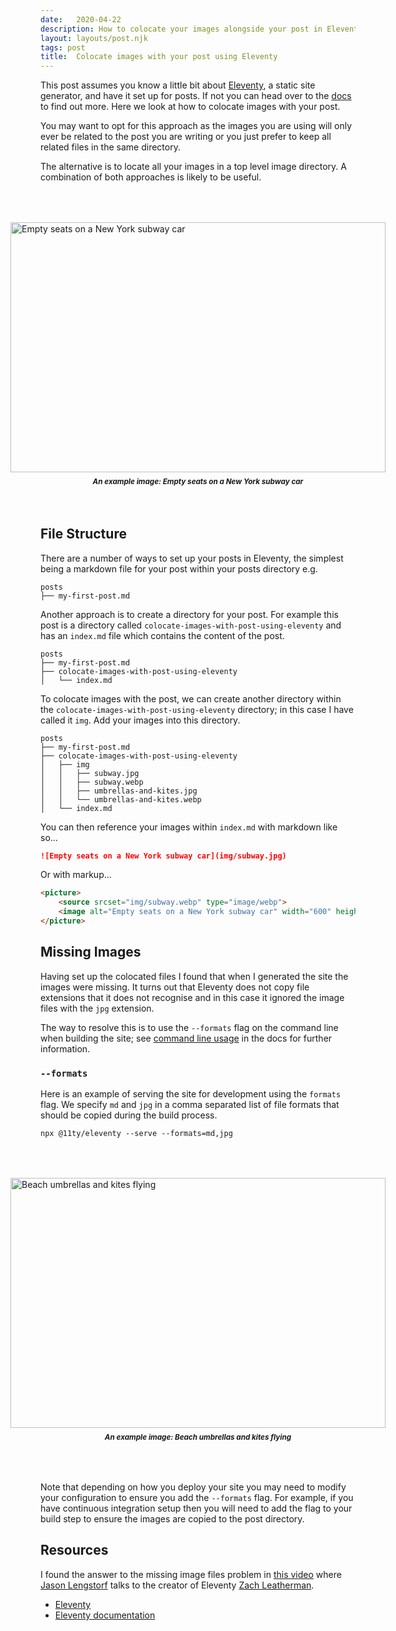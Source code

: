 ```yaml
---
date:   2020-04-22
description: How to colocate your images alongside your post in Eleventy.
layout: layouts/post.njk
tags: post
title:  Colocate images with your post using Eleventy
---
```


<style>
    figure {
        display: flex;
        flex-direction: column;
        /* justify-content: center; */
        align-items: center;
        margin: 4rem 0;
    }
    figcaption {
        margin-top: 8px;
        font-weight: bold;
        font-style: italic;
        font-size: smaller;
    }
</style>

This post assumes you know a little bit about [Eleventy](https://www.11ty.dev/), a static site generator, and have it set up for posts. If not you can head over to the [docs](https://www.11ty.dev/docs/) to find out more. Here we look at how to colocate images with your post.

You may want to opt for this approach as the images you are using will only ever be related to the post you are writing or you just prefer to keep all related files in the same directory.

The alternative is to locate all your images in a top level image directory. A combination of both approaches is likely to be useful.

<figure>
    <picture>
        <source srcset="img/subway.webp" type="image/webp">
        <image alt="Empty seats on a New York subway car" width="600" height="400" src="img/subway.jpg">
    </picture>
    <figcaption>An example image: Empty seats on a New York subway car</figcaption>
</figure>

## File Structure

There are a number of ways to set up your posts in Eleventy, the simplest being a markdown file for your post within your posts directory e.g.

```shell
posts
├── my-first-post.md
```

Another approach is to create a directory for your post. For example this post is a directory called `colocate-images-with-post-using-eleventy` and has an `index.md` file which contains the content of the post.

```shell
posts
├── my-first-post.md
├── colocate-images-with-post-using-eleventy
│   └── index.md
```

To colocate images with the post, we can create another directory within the `colocate-images-with-post-using-eleventy` directory; in this case I have called it `img`. Add your images into this directory.

```shell
posts
├── my-first-post.md
├── colocate-images-with-post-using-eleventy
│   ├── img
│   │   ├── subway.jpg
│   │   ├── subway.webp
│   │   ├── umbrellas-and-kites.jpg
│   │   └── umbrellas-and-kites.webp
│   └── index.md
```

You can then reference your images within `index.md` with markdown like so...

```markdown
![Empty seats on a New York subway car](img/subway.jpg)
```

Or with markup...

```html
<picture>
    <source srcset="img/subway.webp" type="image/webp">
    <image alt="Empty seats on a New York subway car" width="600" height="400" src="img/subway.jpg">
</picture>
```

## Missing Images

Having set up the colocated files I found that when I generated the site the images were missing. It turns out that Eleventy does not copy file extensions that it does not recognise and in this case it ignored the image files with the `jpg` extension.

The way to resolve this is to use the `--formats` flag on the command line when building the site; see [command line usage](https://www.11ty.dev/docs/usage/) in the docs for further information.

### `--formats`

Here is an example of serving the site for development using the `formats` flag. We specify `md` and `jpg` in a comma separated list of file formats that should be copied during the build process.

```shell
npx @11ty/eleventy --serve --formats=md,jpg
```

<figure>
    <picture>
        <source srcset="img/umbrellas-and-kites.webp" type="image/webp">
        <image alt="Beach umbrellas and kites flying" width="600" height="400" src="img/umbrellas-and-kites.jpg" />
    </picture>
    <figcaption>An example image: Beach umbrellas and kites flying</figcaption>
</figure>

Note that depending on how you deploy your site you may need to modify your configuration to ensure you add the `--formats` flag. For example, if you have continuous integration setup then you will need to add the flag to your build step to ensure the images are copied to the post directory.

## Resources

I found the answer to the missing image files problem in [this video](https://www.learnwithjason.dev/let-s-learn-eleventy) where [Jason Lengstorf](https://www.learnwithjason.dev/about) talks to the creator of Eleventy [Zach Leatherman](https://twitter.com/zachleat).

- [Eleventy](https://www.11ty.dev/)
- [Eleventy documentation](https://www.11ty.dev/docs/)
